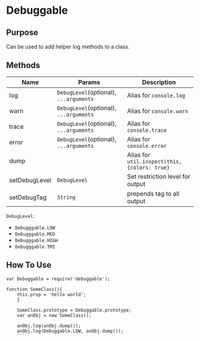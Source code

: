 # Debuggable

## Purpose

Can be used to add helper log methods to a class. 

## Methods
Name          | Params                               | Description 
--------------|--------------------------------------|-------------
log           |`DebugLevel`(optional), `...arguments`| Alias for `console.log`
warn          |`DebugLevel`(optional), `...arguments`| Alias for `console.warn`
trace         |`DebugLevel`(optional), `...arguments`| Alias for `console.trace`
error         |`DebugLevel`(optional), `...arguments`| Alias for `console.error`
dump          |                                      | Alias for `util.inspect(this, {colors: true}`
setDebugLevel |`DebugLevel`                          | Set restriction level for output
setDebugTag   |`String`                              | prepends tag to all output

`DebugLevel`: 
- `Debugggable.LOW`
- `Debugggable.MED`
- `Debugggable.HIGH`
- `Debugggable.TMI`


## How To Use

```
var Debuggable = require('debuggable');

function SomeClass(){
    this.prop = 'hello world';
    }

    SomeClass.prototype = Debuggable.prototype;
    var anObj = new SomeClass();

    anObj.log(anObj.dump());
    anObj.log(Debuggable.LOW, anObj.dump());
    ```

